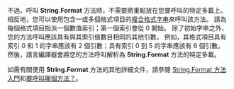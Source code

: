 
不過，呼叫 **String.Format** 方法時，不需要將重點放在您要呼叫的特定多載上。 相反地，您可以使用包含一或多個格式項目的[複合格式字串](~/docs/standard/base-types/composite-formatting.md)來呼叫該方法。 請為每個格式項目指派一個數值索引；第一個索引會從 0 開始。 除了初始字串之外，您的方法呼叫應該具有與其索引值數目相同的其他引數。 例如，其格式項目具有索引 0 和 1 的字串應該有 2 個引數；具有索引 0 到 5 的字串應該有 6 個引數。 然後，語言編譯器會將您的方法呼叫解析為 **String.Format** 方法的特定多載。   
 
如需有關使用 **String.Format** 方法的其他詳細文件，請參閱 [String.Format 方法入門](#Starting)和[要呼叫哪個方法？](#FTaskList)。    
